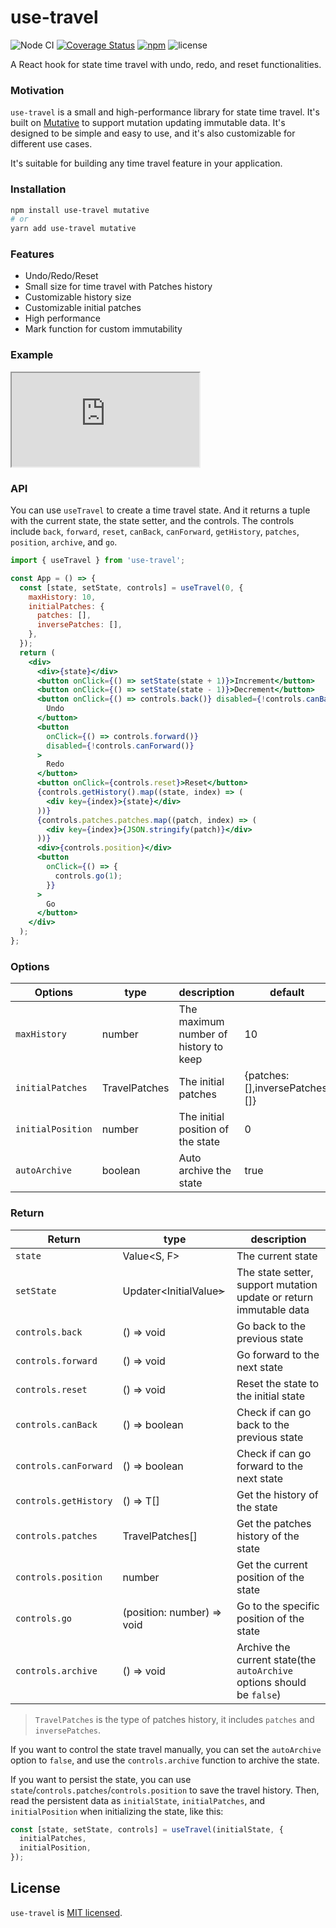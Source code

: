 # use-travel

![Node CI](https://github.com/unadlib/use-travel/workflows/Node%20CI/badge.svg)
[![Coverage Status](https://coveralls.io/repos/github/unadlib/use-travel/badge.svg?branch=main)](https://coveralls.io/github/unadlib/use-travel?branch=main)
[![npm](https://img.shields.io/npm/v/use-travel.svg)](https://www.npmjs.com/package/use-travel)
![license](https://img.shields.io/npm/l/use-travel)

A React hook for state time travel with undo, redo, and reset functionalities.

### Motivation

`use-travel` is a small and high-performance library for state time travel. It's built on [Mutative](https://github.com/unadlib/mutative) to support mutation updating immutable data. It's designed to be simple and easy to use, and it's also customizable for different use cases.

It's suitable for building any time travel feature in your application.

### Installation

```bash
npm install use-travel mutative
# or
yarn add use-travel mutative
```

### Features

- Undo/Redo/Reset
- Small size for time travel with Patches history
- Customizable history size
- Customizable initial patches
- High performance
- Mark function for custom immutability

### Example

<iframe src="https://stackblitz.com/edit/react-xfw3uk?embed=1&file=src%2FApp.js"></iframe>

### API

You can use `useTravel` to create a time travel state. And it returns a tuple with the current state, the state setter, and the controls. The controls include `back`, `forward`, `reset`, `canBack`, `canForward`, `getHistory`, `patches`, `position`, `archive`, and `go`.

```jsx
import { useTravel } from 'use-travel';

const App = () => {
  const [state, setState, controls] = useTravel(0, {
    maxHistory: 10,
    initialPatches: {
      patches: [],
      inversePatches: [],
    },
  });
  return (
    <div>
      <div>{state}</div>
      <button onClick={() => setState(state + 1)}>Increment</button>
      <button onClick={() => setState(state - 1)}>Decrement</button>
      <button onClick={() => controls.back()} disabled={!controls.canBack()}>
        Undo
      </button>
      <button
        onClick={() => controls.forward()}
        disabled={!controls.canForward()}
      >
        Redo
      </button>
      <button onClick={controls.reset}>Reset</button>
      {controls.getHistory().map((state, index) => (
        <div key={index}>{state}</div>
      ))}
      {controls.patches.patches.map((patch, index) => (
        <div key={index}>{JSON.stringify(patch)}</div>
      ))}
      <div>{controls.position}</div>
      <button
        onClick={() => {
          controls.go(1);
        }}
      >
        Go
      </button>
    </div>
  );
};
```

### Options

| Options           | type          | description                           | default                          |
| ----------------- | ------------- | ------------------------------------- | -------------------------------- |
| `maxHistory`      | number        | The maximum number of history to keep | 10                               |
| `initialPatches`  | TravelPatches | The initial patches                   | {patches: [],inversePatches: []} |
| `initialPosition` | number        | The initial position of the state     | 0                                |
| `autoArchive`     | boolean       | Auto archive the state                | true                             |

### Return

| Return                | type                       | description                                                            |
| --------------------- | -------------------------- | ---------------------------------------------------------------------- |
| `state`               | Value<S, F>                | The current state                                                      |
| `setState`            | Updater<InitialValue<S>>   | The state setter, support mutation update or return immutable data     |
| `controls.back`       | () => void                 | Go back to the previous state                                          |
| `controls.forward`    | () => void                 | Go forward to the next state                                           |
| `controls.reset`      | () => void                 | Reset the state to the initial state                                   |
| `controls.canBack`    | () => boolean              | Check if can go back to the previous state                             |
| `controls.canForward` | () => boolean              | Check if can go forward to the next state                              |
| `controls.getHistory` | () => T[]                  | Get the history of the state                                           |
| `controls.patches`    | TravelPatches[]            | Get the patches history of the state                                   |
| `controls.position`   | number                     | Get the current position of the state                                  |
| `controls.go`         | (position: number) => void | Go to the specific position of the state                               |
| `controls.archive`    | () => void                 | Archive the current state(the `autoArchive` options should be `false`) |

> `TravelPatches` is the type of patches history, it includes `patches` and `inversePatches`.

If you want to control the state travel manually, you can set the `autoArchive` option to `false`, and use the `controls.archive` function to archive the state.

If you want to persist the state, you can use `state`/`controls.patches`/`controls.position` to save the travel history. Then, read the persistent data as `initialState`, `initialPatches`, and `initialPosition` when initializing the state, like this:

```jsx
const [state, setState, controls] = useTravel(initialState, {
  initialPatches,
  initialPosition,
});
```

## License

`use-travel` is [MIT licensed](https://github.com/unadlib/use-travel/blob/main/LICENSE).
